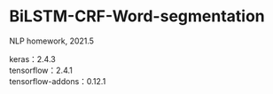 # BiLSTM-CRF-Word-segmentation
NLP homework, 2021.5

keras：2.4.3  
tensorflow：2.4.1  
tensorflow-addons：0.12.1  

